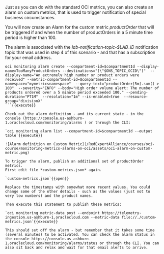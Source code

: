 Just as you can do with the standard OCI metrics, you can also create an alarm on custom metrics, that is used to trigger notification of special business circumstances.

You will now create an Alarm for the custom metric *productOrder* that will be triggered if and when the number of productOrders in a 5 minute time period is higher than 100.

The alarm is associated with the *lab-notification-topic-$LAB_ID* notification topic that was used in step 4 of this scenario - and that has a subscription for your email address.
```
oci monitoring alarm create --compartment-id=$compartmentId --display-name=TooManyProductOrders --destinations="[\"$ONS_TOPIC_OCID\"]"  --display-name="An extremely high number or product orders were received" --metric-compartment-id=$compartmentId --namespace="mymetricsnamespace"  --query-text="productOrder[5m].sum() > 100"  --severity="INFO" --body="High order volume alert: The number of products ordered over a 5 minute period exceeded 100." --pending-duration="PT1M"  --resolution="1m" --is-enabled=true  --resource-group="divisionX"
```{{execute}}

Check out the alarm definition - and its current state - in the console (https://console.us-ashburn-1.oraclecloud.com/monitoring/alarms ) or through the CLI:

`oci monitoring alarm list --compartment-id=$compartmentId --output table`{{execute}}

![Alarm definition on Custom Metric](/RedExpertAlliance/courses/oci-course/monitoring-metrics-alarms-on-oci/assets/oci-alarm-on-custom-metric.png)

To trigger the alarm, publish an additional set of productOrder metrics. 
First edit file *custom-metrics.json* again.

`custom-metrics.json`{{open}}

Replace the timestamps with somewhat more recent values. You could change some of the other details - such as the values (just not to very low numbers) and the product names.

Then execute this statement to publish these metrics:

`oci monitoring metric-data post --endpoint https://telemetry-ingestion.us-ashburn-1.oraclecloud.com --metric-data file://./custom-metrics.json`{{execute}}

This should set off the alarm - but remember that it takes some time (several minutes) to be activated. You can check the alarm status in the console https://console.us-ashburn-1.oraclecloud.com/monitoring/alarms/status or through the CLI. You can also sit back and relax and wait for that email alerts to arrive.